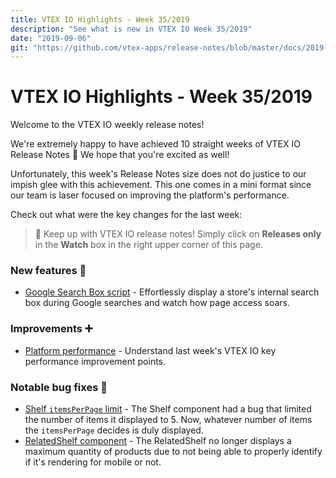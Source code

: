 ```yaml
---
title: VTEX IO Highlights - Week 35/2019
description: "See what is new in VTEX IO Week 35/2019"
date: "2019-09-06"
git: "https://github.com/vtex-apps/release-notes/blob/master/docs/2019-week-35/README.md"
---
```


# VTEX IO Highlights - Week 35/2019

Welcome to the VTEX IO weekly release notes!

We're extremely happy to have achieved 10 straight weeks of VTEX IO Release Notes 🎉 We hope that you're excited as well!

Unfortunately, this week's Release Notes size does not do justice to our impish glee with this achievement. This one comes in a mini format since our team is laser focused on improving the platform's performance.

Check out what were the key changes for the last week:

> :bell: Keep up with VTEX IO release notes! Simply click on **Releases only** in the **Watch** box in the right upper corner of this page.

### New features :rocket:

- [Google Search Box script](https://github.com/vtex-apps/release-notes/blob/master/docs/2019-week-35/google-search-box-script.md) - Effortlessly display a store's internal search box during Google searches and watch how page access soars.

### Improvements :heavy_plus_sign:

- [Platform performance](https://github.com/vtex-apps/release-notes/blob/master/docs/2019-week-35/platform-performance.md) - Understand last week's VTEX IO key performance improvement points.

### Notable bug fixes :bug:

- [Shelf `itemsPerPage` limit](https://github.com/vtex-apps/shelf/pull/176) - The Shelf component had a bug that limited the number of items it displayed to 5. Now, whatever number of items the `itemsPerPage` decides is duly displayed.
- [RelatedShelf component](https://github.com/vtex-apps/shelf/pull/179) - The RelatedShelf no longer displays a maximum quantity of products due to not being able to properly identify if it's rendering for mobile or not.
